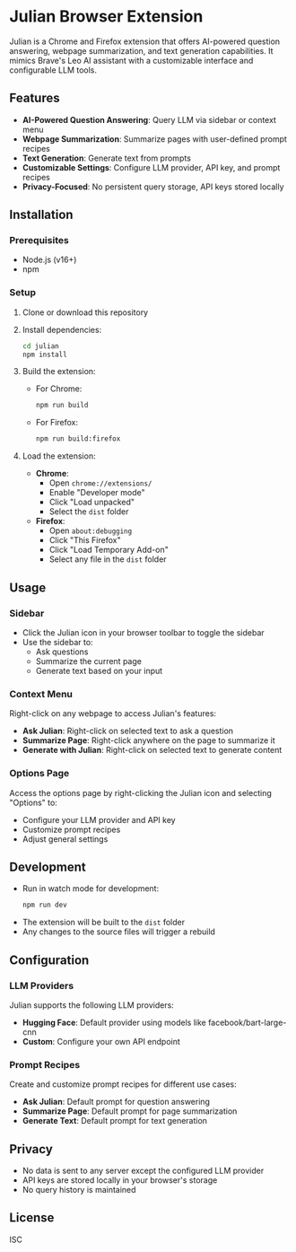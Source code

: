 # Julian Browser Extension

Julian is a Chrome and Firefox extension that offers AI-powered question answering, webpage summarization, and text generation capabilities. It mimics Brave's Leo AI assistant with a customizable interface and configurable LLM tools.

## Features

- **AI-Powered Question Answering**: Query LLM via sidebar or context menu
- **Webpage Summarization**: Summarize pages with user-defined prompt recipes
- **Text Generation**: Generate text from prompts
- **Customizable Settings**: Configure LLM provider, API key, and prompt recipes
- **Privacy-Focused**: No persistent query storage, API keys stored locally

## Installation

### Prerequisites

- Node.js (v16+)
- npm

### Setup

1. Clone or download this repository
2. Install dependencies:
   ```bash
   cd julian
   npm install
   ```

3. Build the extension:
   - For Chrome:
     ```bash
     npm run build
     ```
   - For Firefox:
     ```bash
     npm run build:firefox
     ```

4. Load the extension:
   - **Chrome**:
     - Open `chrome://extensions/`
     - Enable "Developer mode"
     - Click "Load unpacked"
     - Select the `dist` folder
   - **Firefox**:
     - Open `about:debugging`
     - Click "This Firefox"
     - Click "Load Temporary Add-on"
     - Select any file in the `dist` folder

## Usage

### Sidebar

- Click the Julian icon in your browser toolbar to toggle the sidebar
- Use the sidebar to:
  - Ask questions
  - Summarize the current page
  - Generate text based on your input

### Context Menu

Right-click on any webpage to access Julian's features:
- **Ask Julian**: Right-click on selected text to ask a question
- **Summarize Page**: Right-click anywhere on the page to summarize it
- **Generate with Julian**: Right-click on selected text to generate content

### Options Page

Access the options page by right-clicking the Julian icon and selecting "Options" to:
- Configure your LLM provider and API key
- Customize prompt recipes
- Adjust general settings

## Development

- Run in watch mode for development:
  ```bash
  npm run dev
  ```
- The extension will be built to the `dist` folder
- Any changes to the source files will trigger a rebuild

## Configuration

### LLM Providers

Julian supports the following LLM providers:
- **Hugging Face**: Default provider using models like facebook/bart-large-cnn
- **Custom**: Configure your own API endpoint

### Prompt Recipes

Create and customize prompt recipes for different use cases:
- **Ask Julian**: Default prompt for question answering
- **Summarize Page**: Default prompt for page summarization
- **Generate Text**: Default prompt for text generation

## Privacy

- No data is sent to any server except the configured LLM provider
- API keys are stored locally in your browser's storage
- No query history is maintained

## License

ISC
